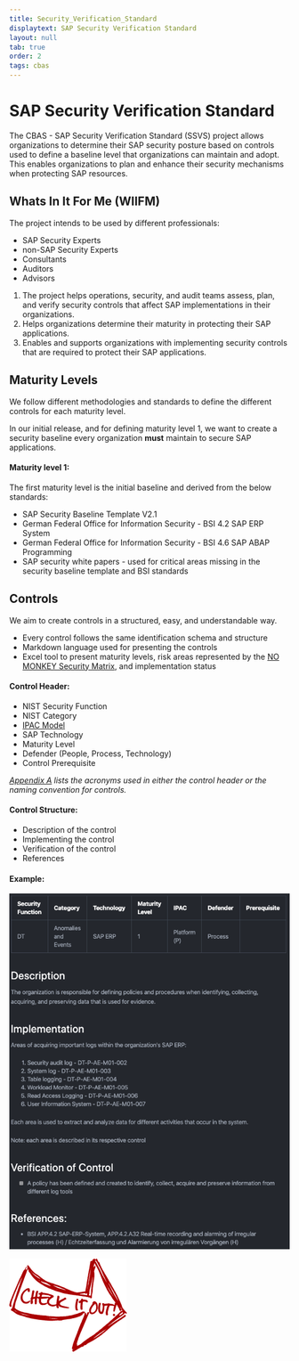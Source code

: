 ```yaml
---
title: Security_Verification_Standard
displaytext: SAP Security Verification Standard
layout: null
tab: true
order: 2
tags: cbas
---
```


# SAP Security Verification Standard

The CBAS - SAP Security Verification Standard (SSVS) project allows organizations to determine their SAP security posture based on controls used to define a baseline level that organizations can maintain and adopt. This enables organizations to plan and enhance their security mechanisms when protecting SAP resources.


## Whats In It For Me (WIIFM)

The project intends to be used by different professionals:

- SAP Security Experts
- non-SAP Security Experts
- Consultants
- Auditors
- Advisors

1. The project helps operations, security, and audit teams assess, plan, and verify security controls that affect SAP implementations in their organizations.
2. Helps organizations determine their maturity in protecting their SAP applications.
3. Enables and supports organizations with implementing security controls that are required to protect their SAP applications.  

## Maturity Levels

We follow different methodologies and standards to define the different controls for each maturity level.

In our initial release, and for defining maturity level 1, we want to create a security baseline every organization __must__ maintain to secure SAP applications.

#### Maturity level 1:

The first maturity level is the initial baseline and derived from the below standards:

- SAP Security Baseline Template V2.1
- German Federal Office for Information Security - BSI 4.2 SAP ERP System
- German Federal Office for Information Security - BSI 4.6 SAP ABAP Programming
- SAP security white papers - used for critical areas missing in the security baseline template and BSI standards

## Controls

We aim to create controls in a structured, easy, and understandable way.

- Every control follows the same identification schema and structure
- Markdown language used for presenting the controls
- Excel tool to present maturity levels, risk areas represented by the [NO MONKEY Security Matrix](https://github.com/NO-MONKEY/CBAS-SAP/blob/master/No_MONKEY_Security_Matrix.md), and implementation status

#### Control Header:

- NIST Security Function
- NIST Category
- [IPAC Model](https://github.com/NO-MONKEY/CBAS-SAP/blob/master/No_MONKEY_Security_Matrix.md)
- SAP Technology
- Maturity Level
- Defender (People, Process, Technology)
- Control Prerequisite

*[Appendix A](https://github.com/NO-MONKEY/CBAS-SAP-SecurityMaturityModel/blob/master/Appendix/Appendix_A_Acronyms.md) lists the acronyms used in either the control header or the naming convention for controls.*

#### Control Structure:

- Description of the control
- Implementing the control
- Verification of the control
- References

#### Example:

<img src="assets/images/control.png"><br>

[![button](assets/images/cio.png)](https://github.com/NO-MONKEY/CBAS-SAP-SecurityMaturityModel)
